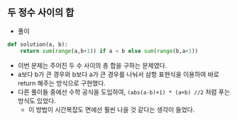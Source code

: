 ## 두 정수 사이의 합   
- 풀이   

```python   
def solution(a, b):
    return sum(range(a,b+1)) if a < b else sum(range(b,a+1))
```    
- 이번 문제는 주어진 두 수 사이의 총 합을 구하는 문제였다.    
- a보다 b가 큰 경우와 b보다 a가 큰 경우를 나눠서 삼항 표현식을 이용하여 바로 return 해주는 방식으로 구현했다.    
- 다른 풀이들 중에선 수학 공식을 도입하여, `(abs(a-b)+1) * (a+b) //2` 처럼 푸는 방식도 있었다.    
  - 이 방법이 시간복잡도 면에선 훨씬 나을 것 같다는 생각이 들었다.   

